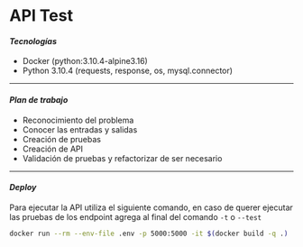 # API Test


#### ***Tecnologías***
- Docker (python:3.10.4-alpine3.16)
- Python 3.10.4 (requests, response, os, mysql.connector)
---


#### ***Plan de trabajo***
- Reconocimiento del problema
- Conocer las entradas y salidas
- Creación de pruebas
- Creación de API
- Validación de pruebas y refactorizar de ser necesario
---


#### ***Deploy***
Para ejecutar la API utiliza el siguiente comando, en caso de querer ejecutar las pruebas de los endpoint agrega al final del comando ```-t``` o ```--test```
```bash
docker run --rm --env-file .env -p 5000:5000 -it $(docker build -q .)
```
